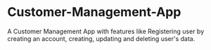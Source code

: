 # Customer-Management-App


A Customer Management App with features like Registering user by creating an account, creating, updating and deleting user's data.
